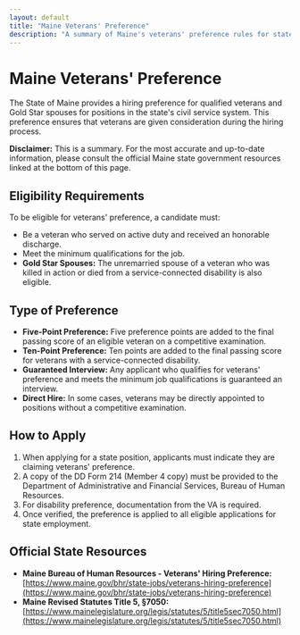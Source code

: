 ```yaml
---
layout: default
title: "Maine Veterans' Preference"
description: "A summary of Maine's veterans' preference rules for state employment."
---
```


# Maine Veterans' Preference

The State of Maine provides a hiring preference for qualified veterans and Gold Star spouses for positions in the state's civil service system. This preference ensures that veterans are given consideration during the hiring process.

**Disclaimer:** This is a summary. For the most accurate and up-to-date information, please consult the official Maine state government resources linked at the bottom of this page.

## Eligibility Requirements

To be eligible for veterans' preference, a candidate must:
*   Be a veteran who served on active duty and received an honorable discharge.
*   Meet the minimum qualifications for the job.
*   **Gold Star Spouses:** The unremarried spouse of a veteran who was killed in action or died from a service-connected disability is also eligible.

## Type of Preference

*   **Five-Point Preference:** Five preference points are added to the final passing score of an eligible veteran on a competitive examination.
*   **Ten-Point Preference:** Ten points are added to the final passing score for veterans with a service-connected disability.
*   **Guaranteed Interview:** Any applicant who qualifies for veterans' preference and meets the minimum job qualifications is guaranteed an interview.
*   **Direct Hire:** In some cases, veterans may be directly appointed to positions without a competitive examination.

## How to Apply

1.  When applying for a state position, applicants must indicate they are claiming veterans' preference.
2.  A copy of the DD Form 214 (Member 4 copy) must be provided to the Department of Administrative and Financial Services, Bureau of Human Resources.
3.  For disability preference, documentation from the VA is required.
4.  Once verified, the preference is applied to all eligible applications for state employment.

## Official State Resources

*   **Maine Bureau of Human Resources - Veterans' Hiring Preference:** [https://www.maine.gov/bhr/state-jobs/veterans-hiring-preference](https://www.maine.gov/bhr/state-jobs/veterans-hiring-preference)
*   **Maine Revised Statutes Title 5, §7050:** [https://www.mainelegislature.org/legis/statutes/5/title5sec7050.html](https://www.mainelegislature.org/legis/statutes/5/title5sec7050.html)
